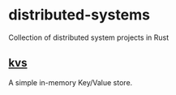 # distributed-systems
Collection of distributed system projects in Rust

## [kvs](https://github.com/dragfire/distributed-systems/tree/master/kvs)
A simple in-memory Key/Value store.
